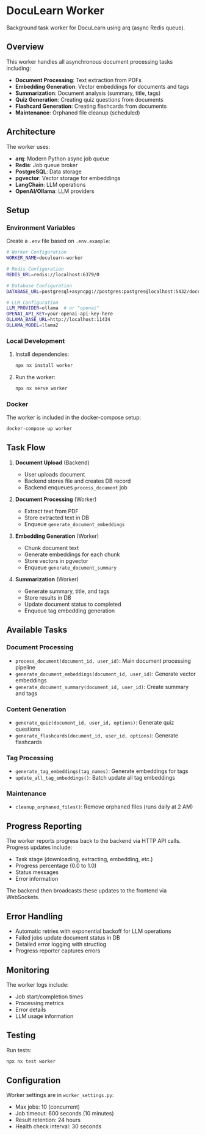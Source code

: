 # DocuLearn Worker

Background task worker for DocuLearn using arq (async Redis queue).

## Overview

This worker handles all asynchronous document processing tasks including:

- **Document Processing**: Text extraction from PDFs
- **Embedding Generation**: Vector embeddings for documents and tags
- **Summarization**: Document analysis (summary, title, tags)
- **Quiz Generation**: Creating quiz questions from documents
- **Flashcard Generation**: Creating flashcards from documents
- **Maintenance**: Orphaned file cleanup (scheduled)

## Architecture

The worker uses:
- **arq**: Modern Python async job queue
- **Redis**: Job queue broker
- **PostgreSQL**: Data storage
- **pgvector**: Vector storage for embeddings
- **LangChain**: LLM operations
- **OpenAI/Ollama**: LLM providers

## Setup

### Environment Variables

Create a `.env` file based on `.env.example`:

```bash
# Worker Configuration
WORKER_NAME=doculearn-worker

# Redis Configuration
REDIS_URL=redis://localhost:6379/0

# Database Configuration
DATABASE_URL=postgresql+asyncpg://postgres:postgres@localhost:5432/doculearn

# LLM Configuration
LLM_PROVIDER=ollama  # or "openai"
OPENAI_API_KEY=your-openai-api-key-here
OLLAMA_BASE_URL=http://localhost:11434
OLLAMA_MODEL=llama2
```

### Local Development

1. Install dependencies:
   ```bash
   npx nx install worker
   ```

2. Run the worker:
   ```bash
   npx nx serve worker
   ```

### Docker

The worker is included in the docker-compose setup:

```bash
docker-compose up worker
```

## Task Flow

1. **Document Upload** (Backend)
   - User uploads document
   - Backend stores file and creates DB record
   - Backend enqueues `process_document` job

2. **Document Processing** (Worker)
   - Extract text from PDF
   - Store extracted text in DB
   - Enqueue `generate_document_embeddings`

3. **Embedding Generation** (Worker)
   - Chunk document text
   - Generate embeddings for each chunk
   - Store vectors in pgvector
   - Enqueue `generate_document_summary`

4. **Summarization** (Worker)
   - Generate summary, title, and tags
   - Store results in DB
   - Update document status to completed
   - Enqueue tag embedding generation

## Available Tasks

### Document Processing
- `process_document(document_id, user_id)`: Main document processing pipeline
- `generate_document_embeddings(document_id, user_id)`: Generate vector embeddings
- `generate_document_summary(document_id, user_id)`: Create summary and tags

### Content Generation
- `generate_quiz(document_id, user_id, options)`: Generate quiz questions
- `generate_flashcards(document_id, user_id, options)`: Generate flashcards

### Tag Processing
- `generate_tag_embeddings(tag_names)`: Generate embeddings for tags
- `update_all_tag_embeddings()`: Batch update all tag embeddings

### Maintenance
- `cleanup_orphaned_files()`: Remove orphaned files (runs daily at 2 AM)

## Progress Reporting

The worker reports progress back to the backend via HTTP API calls. Progress updates include:

- Task stage (downloading, extracting, embedding, etc.)
- Progress percentage (0.0 to 1.0)
- Status messages
- Error information

The backend then broadcasts these updates to the frontend via WebSockets.

## Error Handling

- Automatic retries with exponential backoff for LLM operations
- Failed jobs update document status in DB
- Detailed error logging with structlog
- Progress reporter captures errors

## Monitoring

The worker logs include:
- Job start/completion times
- Processing metrics
- Error details
- LLM usage information

## Testing

Run tests:
```bash
npx nx test worker
```

## Configuration

Worker settings are in `worker_settings.py`:
- Max jobs: 10 (concurrent)
- Job timeout: 600 seconds (10 minutes)
- Result retention: 24 hours
- Health check interval: 30 seconds